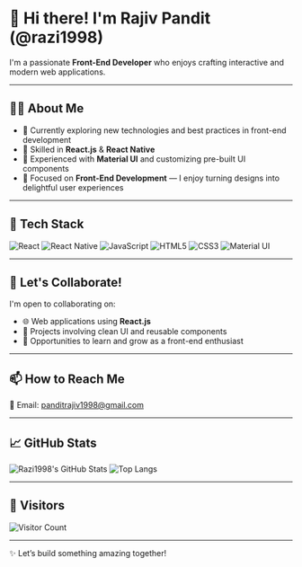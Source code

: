 # 👋 Hi there! I'm Rajiv Pandit (@razi1998)

I'm a passionate **Front-End Developer** who enjoys crafting interactive and modern web applications.

---

## 🧑‍💻 About Me

- 🔭 Currently exploring new technologies and best practices in front-end development  
- 🌱 Skilled in **React.js** & **React Native**
- 🎨 Experienced with **Material UI** and customizing pre-built UI components
- 🎯 Focused on **Front-End Development** — I enjoy turning designs into delightful user experiences

---

## 🚀 Tech Stack

![React](https://img.shields.io/badge/-React.js-61DAFB?style=flat&logo=react&logoColor=black)
![React Native](https://img.shields.io/badge/-React%20Native-61DAFB?style=flat&logo=react&logoColor=black)
![JavaScript](https://img.shields.io/badge/-JavaScript-F7DF1E?style=flat&logo=javascript&logoColor=black)
![HTML5](https://img.shields.io/badge/-HTML5-E34F26?style=flat&logo=html5&logoColor=white)
![CSS3](https://img.shields.io/badge/-CSS3-1572B6?style=flat&logo=css3&logoColor=white)
![Material UI](https://img.shields.io/badge/-MaterialUI-0081CB?style=flat&logo=MUI&logoColor=white)

---

## 🤝 Let's Collaborate!

I'm open to collaborating on:

- 🌐 Web applications using **React.js**
- 🎯 Projects involving clean UI and reusable components
- 🧠 Opportunities to learn and grow as a front-end enthusiast

---

## 📫 How to Reach Me

📧 Email: [panditrajiv1998@gmail.com](mailto:panditrajiv1998@gmail.com)

---

## 📈 GitHub Stats

![Razi1998's GitHub Stats](https://github-readme-stats.vercel.app/api?username=razi1998&show_icons=true&theme=radical)
![Top Langs](https://github-readme-stats.vercel.app/api/top-langs/?username=razi1998&layout=compact&theme=radical)

---

## 👀 Visitors

![Visitor Count](https://komarev.com/ghpvc/?username=razi1998&style=flat-square&color=blue)

---

✨ Let’s build something amazing together!
